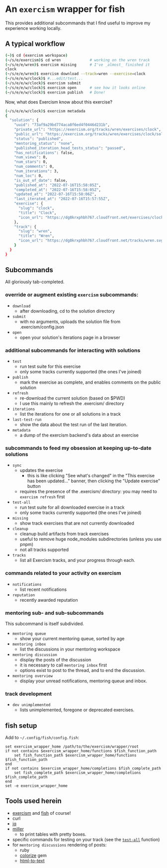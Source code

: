 # An `exercism` wrapper for fish

This provides additional subcommands that I find useful to improve my experience working locally.

## A typical workflow

```sh
(~)$ cd (exercism workspace)
(~/s/e/exercism)$ cd wren             # working on the wren track
(~/s/e/e/wren)$ exercism missing      # I've _almost_ finished it
clock
(~/s/e/e/wren)$ exercism download --track=wren --exercise=clock
(~/s/e/e/w/clock)$ #...edit/test...
(~/s/e/e/w/clock)$ exercism submit
(~/s/e/e/w/clock)$ exercism open      # see how it looks online
(~/s/e/e/w/clock)$ exercism publish   # Done!
```
Now, what does Exercism know about this exercise?
```sh
(~/s/e/e/w/clock)$ exercism metadada
{
  "solution": {
    "uuid": "73af9a29bd774aca8f6ed4f0446d231b",
    "private_url": "https://exercism.org/tracks/wren/exercises/clock",
    "public_url": "https://exercism.org/tracks/wren/exercises/clock/solutions/glennj",
    "status": "published",
    "mentoring_status": "none",
    "published_iteration_head_tests_status": "passed",
    "has_notifications": false,
    "num_views": 0,
    "num_stars": 0,
    "num_comments": 0,
    "num_iterations": 3,
    "num_loc": 0,
    "is_out_of_date": false,
    "published_at": "2022-07-16T15:58:05Z",
    "completed_at": "2022-07-16T15:58:05Z",
    "updated_at": "2022-07-16T15:58:06Z",
    "last_iterated_at": "2022-07-16T15:57:55Z",
    "exercise": {
      "slug": "clock",
      "title": "Clock",
      "icon_url": "https://dg8krxphbh767.cloudfront.net/exercises/clock.svg"
    },
    "track": {
      "slug": "wren",
      "title": "Wren",
      "icon_url": "https://dg8krxphbh767.cloudfront.net/tracks/wren.svg"
    }
  }
}
```

## Subcommands

All gloriously tab-completed.

### override or augment existing `exercism` subcommands:

* `download`
    - after downloading, cd to the solution directory
* `submit`
    - with no arguments, uploads the solution file from .exercism/config.json
* `open`
    - open your solution's iterations page in a browser

### additional subcommands for interacting with solutions

* `test`
    - run test suite for this exercise
    - only some tracks currently supported (the ones I've joined)
* `publish`
    - mark the exercise as complete, and enables comments on the public solution
* `refresh`
    - re-download the current solution (based on $PWD)
    - I use this mainly to refresh the .exercism/ directory
* `iterations`
    - list the iterations for one or all solutions in a track
* `last-test-run`
    - show the data about the test run of the last iteration.
* `metadata`
    - a dump of the exercism backend's data about an exercise

### subcommands to feed my obsession at keeping up-to-date solutions

* `sync`
    - updates the exercise
        - this is like clicking "See what's changed" in the "This exercise has been updated..." banner, then clicking the "Update exercise" button
    - requires the presence of the .exercism/ directory: you may need to `exercism refresh` first
* `test-all`
    - run test suite for all downloaded exercise in a track
    - only some tracks currently supported (the ones I've joined)
* `missing`
    - show track exercises that are not currently downloaded
* `cleanup`
    - cleanup build artifacts from track exercises
    - useful to remove huge node_modules subdirectories (unless you use pnpm)
    - not all tracks supported
* `tracks`
    - list all Exercism tracks, and your progress through each.

### commands related to your activity on exercism

* `notifications`
    - list recent notifications
* `reputation`
    - recently awarded reputation

### mentoring sub- and sub-subcommands

This subcommand is itself subdivided.

* `mentoring queue`
    - show your current mentoring queue, sorted by age
* `mentoring inbox`
    - list the discussions in your mentoring workspace
* `mentoring discussion`
    - display the posts of the discussion
    - it is necessary to call `mentoring inbox` first
    - options exist to post to the thread, and to end the discussion.
* `mentoring overview`
    - display your unread notifications, mentoring queue and inbox.

### track development

* `dev unimplemented`
    - lists unimplemented, foregone or deprecated exercises.

## fish setup

Add to `~/.config/fish/config.fish`:

```fish
set exercism_wrapper_home /path/to/the/exercism/wrapper/root
if not contains $exercism_wrapper_home/functions $fish_function_path
    set fish_function_path $exercism_wrapper_home/functions $fish_function_path
end
if not contains $exercism_wrapper_home/completions $fish_complete_path
    set fish_complete_path $exercism_wrapper_home/completions $fish_complete_path
end
set -e exercism_wrapper_home
```

## Tools used herein

- [exercism][exercism] and [fish][fish] of course!
- curl
- [jq][jq]
- [miller][miller]
    - to print tables with pretty boxes.
- specific commands for testing on your track (see the [`test-all`][test-all] function)
- for `mentoring discussions` rendering of posts:
    - ruby
    - [colorize][colorize] gem
    - [html-to-text][html-to-text]


[exercism]: https://exercism.org/docs/using/solving-exercises/working-locally
[fish]: https://fishshell.com
[jq]: https://stedolan.github.io/jq/
[miller]: https://miller.readthedocs.io/en/latest/
[optional-arg]: https://fishshell.com/docs/current/cmds/argparse.html?highlight=parse#note-optional-arguments
[colorize]: https://github.com/fazibear/colorize
[html-to-text]: https://github.com/html-to-text/node-html-to-text
[test-all]: ./functions/__exercism__test_all.fish
